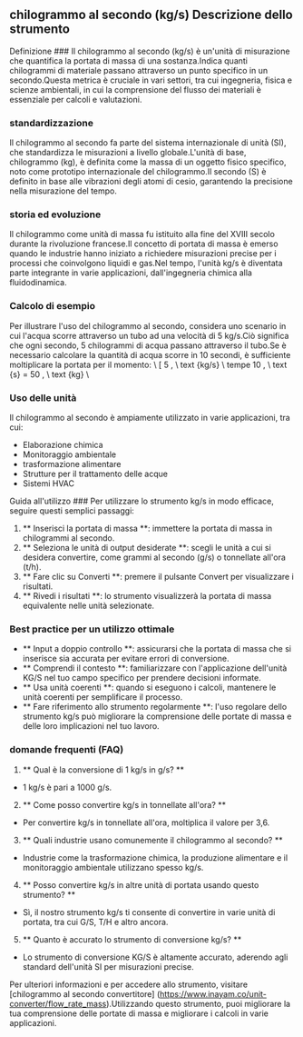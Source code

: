 ## chilogrammo al secondo (kg/s) Descrizione dello strumento

Definizione ###
Il chilogrammo al secondo (kg/s) è un'unità di misurazione che quantifica la portata di massa di una sostanza.Indica quanti chilogrammi di materiale passano attraverso un punto specifico in un secondo.Questa metrica è cruciale in vari settori, tra cui ingegneria, fisica e scienze ambientali, in cui la comprensione del flusso dei materiali è essenziale per calcoli e valutazioni.

### standardizzazione
Il chilogrammo al secondo fa parte del sistema internazionale di unità (SI), che standardizza le misurazioni a livello globale.L'unità di base, chilogrammo (kg), è definita come la massa di un oggetto fisico specifico, noto come prototipo internazionale del chilogrammo.Il secondo (S) è definito in base alle vibrazioni degli atomi di cesio, garantendo la precisione nella misurazione del tempo.

### storia ed evoluzione
Il chilogrammo come unità di massa fu istituito alla fine del XVIII secolo durante la rivoluzione francese.Il concetto di portata di massa è emerso quando le industrie hanno iniziato a richiedere misurazioni precise per i processi che coinvolgono liquidi e gas.Nel tempo, l'unità kg/s è diventata parte integrante in varie applicazioni, dall'ingegneria chimica alla fluidodinamica.

### Calcolo di esempio
Per illustrare l'uso del chilogrammo al secondo, considera uno scenario in cui l'acqua scorre attraverso un tubo ad una velocità di 5 kg/s.Ciò significa che ogni secondo, 5 chilogrammi di acqua passano attraverso il tubo.Se è necessario calcolare la quantità di acqua scorre in 10 secondi, è sufficiente moltiplicare la portata per il momento:
\ [
5 \, \ text {kg/s} \ tempe 10 \, \ text {s} = 50 \, \ text {kg}
\

### Uso delle unità
Il chilogrammo al secondo è ampiamente utilizzato in varie applicazioni, tra cui:
- Elaborazione chimica
- Monitoraggio ambientale
- trasformazione alimentare
- Strutture per il trattamento delle acque
- Sistemi HVAC

Guida all'utilizzo ###
Per utilizzare lo strumento kg/s in modo efficace, seguire questi semplici passaggi:
1. ** Inserisci la portata di massa **: immettere la portata di massa in chilogrammi al secondo.
2. ** Seleziona le unità di output desiderate **: scegli le unità a cui si desidera convertire, come grammi al secondo (g/s) o tonnellate all'ora (t/h).
3. ** Fare clic su Converti **: premere il pulsante Convert per visualizzare i risultati.
4. ** Rivedi i risultati **: lo strumento visualizzerà la portata di massa equivalente nelle unità selezionate.

### Best practice per un utilizzo ottimale
- ** Input a doppio controllo **: assicurarsi che la portata di massa che si inserisce sia accurata per evitare errori di conversione.
- ** Comprendi il contesto **: familiarizzare con l'applicazione dell'unità KG/S nel tuo campo specifico per prendere decisioni informate.
- ** Usa unità coerenti **: quando si eseguono i calcoli, mantenere le unità coerenti per semplificare il processo.
- ** Fare riferimento allo strumento regolarmente **: l'uso regolare dello strumento kg/s può migliorare la comprensione delle portate di massa e delle loro implicazioni nel tuo lavoro.

### domande frequenti (FAQ)

1. ** Qual è la conversione di 1 kg/s in g/s? **
- 1 kg/s è pari a 1000 g/s.

2. ** Come posso convertire kg/s in tonnellate all'ora? **
- Per convertire kg/s in tonnellate all'ora, moltiplica il valore per 3,6.

3. ** Quali industrie usano comunemente il chilogrammo al secondo? **
- Industrie come la trasformazione chimica, la produzione alimentare e il monitoraggio ambientale utilizzano spesso kg/s.

4. ** Posso convertire kg/s in altre unità di portata usando questo strumento? **
- Sì, il nostro strumento kg/s ti consente di convertire in varie unità di portata, tra cui G/S, T/H e altro ancora.

5. ** Quanto è accurato lo strumento di conversione kg/s? **
- Lo strumento di conversione KG/S è altamente accurato, aderendo agli standard dell'unità SI per misurazioni precise.

Per ulteriori informazioni e per accedere allo strumento, visitare [chilogrammo al secondo convertitore] (https://www.inayam.co/unit-converter/flow_rate_mass).Utilizzando questo strumento, puoi migliorare la tua comprensione delle portate di massa e migliorare i calcoli in varie applicazioni.